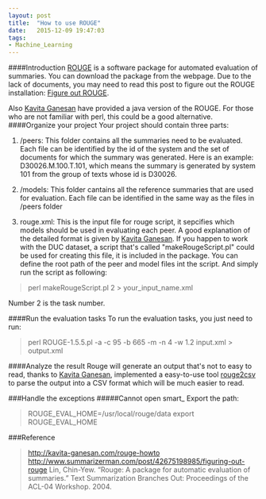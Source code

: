 ```yaml
---
layout: post
title:  "How to use ROUGE"
date:   2015-12-09 19:47:03
tags: 
- Machine_Learning
---
```

####Introduction
[ROUGE] is a software package for automated evaluation of summaries. You can download the package from the webpage.
Due to the lack of documents, you may need to read this post to figure out the ROUGE installation: [Figure out ROUGE].

Also [Kavita Ganesan] have provided a java version of the ROUGE. For those who are not familiar with perl, this could be a good alternative.
####Organize your project
Your project should contain three parts:

1. /peers: This folder contains all the summaries need to be evaluated. Each file can be identified by the id of the system and the set of documents for which the summary was generated. Here is an example: D30026.M.100.T.101, which means the summary is generated by system 101 from the group of texts whose id is D30026.

2. /models: This folder cantains all the reference summaries that are used for evaluation. Each file can be identified in the same way as the files in /peers folder

3. rouge.xml: This is the input file for rouge script, it sepcifies which models should be used in evaluating each peer. A good explanation of the detailed format is given by [Kavita Ganesan]. If you happen to work with the DUC dataset, a script that's called "makeRougeScript.pl" could be used for creating this file, it is included in the package. You can define the root path of the peer and model files int the script. And simply run the script as following:

> perl makeRougeScript.pl 2 > your_input_name.xml

Number 2 is the task number.

####Run the evaluation tasks
To run the evaluation tasks, you just need to run:

> perl ROUGE-1.5.5.pl -a -c 95 -b 665 -m -n 4 -w 1.2 input.xml > output.xml

####Analyze the result
Rouge will generate an output that's not to easy to read, thanks to [Kavita Ganesan], implemented a easy-to-use tool [rouge2csv] to parse the output into a CSV format which will be much easier to read. 

###Handle the exceptions
#####Cannot open smart_
Export the path:

>ROUGE_EVAL_HOME=/usr/local/rouge/data
>export ROUGE_EVAL_HOME

###Reference

>http://kavita-ganesan.com/rouge-howto
>http://www.summarizerman.com/post/42675198985/figuring-out-rouge
>Lin, Chin-Yew. “Rouge: A package for automatic evaluation of summaries.” Text Summarization Branches Out: Proceedings of the ACL-04 Workshop. 2004.

[Figure out ROUGE]: http://www.summarizerman.com/post/42675198985/figuring-out-rouge
[ROUGE]:    http://www.berouge.com/Pages/default.aspx
[Kavita Ganesan]: http://kavita-ganesan.com/rouge-howto
[rouge2csv]:    http://kavita-ganesan.com/software-rouge2csv